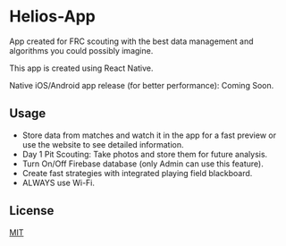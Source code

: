 # Helios-App

App created for FRC scouting with the best data management and algorithms you could possibly imagine. 

This app is created using React Native.

Native iOS/Android app release (for better performance): Coming Soon.

## Usage

- Store data from matches and watch it in the app for a fast preview or use the website to see detailed information.
- Day 1 Pit Scouting: Take photos and store them for future analysis.
- Turn On/Off Firebase database (only Admin can use this feature).
- Create fast strategies with integrated playing field blackboard.
- ALWAYS use Wi-Fi.

## License

[MIT](https://choosealicense.com/licenses/mit/)
